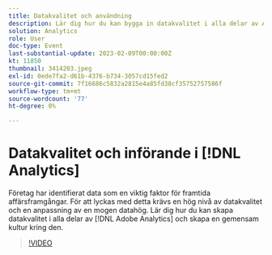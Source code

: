 ```yaml
---
title: Datakvalitet och användning
description: Lär dig hur du kan bygga in datakvalitet i alla delar av Adobe Analytics och skapa en delad kultur kring det.
solution: Analytics
role: User
doc-type: Event
last-substantial-update: 2023-02-09T00:00:00Z
kt: 11850
thumbnail: 3414203.jpeg
exl-id: 0ede7fa2-d61b-4376-b734-3057cd15fed2
source-git-commit: 7f16686c5832a2815e4a85fd38cf35752757586f
workflow-type: tm+mt
source-wordcount: '77'
ht-degree: 0%

---
```


# Datakvalitet och införande i [!DNL Analytics]

Företag har identifierat data som en viktig faktor för framtida affärsframgångar. För att lyckas med detta krävs en hög nivå av datakvalitet och en anpassning av en mogen datahög. Lär dig hur du kan skapa datakvalitet i alla delar av [!DNL Adobe Analytics] och skapa en gemensam kultur kring den.

>[!VIDEO](https://video.tv.adobe.com/v/3414203/?quality=12&learn=on)
